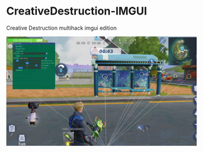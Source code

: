 # CreativeDestruction-IMGUI
Creative Destruction multihack imgui edition

![alt tag](https://github.com/DrNseven/CreativeDestruction-IMGUI/blob/master/cdimgui.jpg)
